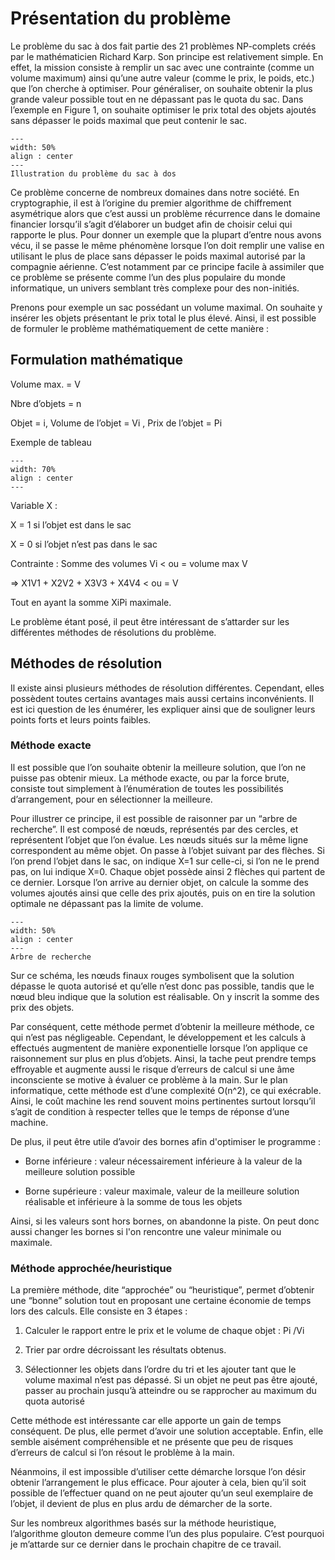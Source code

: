 # Présentation du problème 

Le problème du sac à dos fait partie des 21 problèmes NP-complets créés par le mathématicien Richard Karp. Son principe est relativement simple. En effet, la mission consiste à remplir un sac avec une contrainte (comme un volume maximum) ainsi qu’une autre valeur (comme le prix, le poids, etc.) que l’on cherche à optimiser. Pour généraliser, on souhaite obtenir la plus grande valeur possible tout en ne dépassant pas le quota du sac. Dans l’exemple en Figure 1, on souhaite optimiser le prix total des objets ajoutés sans dépasser le poids maximal que peut contenir le sac. 

```{figure} figures/ill_pdsd.jpg
---
width: 50%
align : center
---
Illustration du problème du sac à dos
```
Ce problème concerne de nombreux domaines dans notre société. En cryptographie, il est à l’origine du premier algorithme de chiffrement asymétrique alors que c’est aussi un problème récurrence dans le domaine financier lorsqu’il s’agit d’élaborer un budget afin de choisir celui qui rapporte le plus. Pour donner un exemple que la plupart d’entre nous avons vécu, il se passe le même phénomène lorsque l’on doit remplir une valise en utilisant le plus de place sans dépasser le poids maximal autorisé par la compagnie aérienne. C’est notamment par ce principe facile à assimiler que ce problème se présente comme l’un des plus populaire du monde informatique, un univers semblant très complexe pour des non-initiés. 

Prenons pour exemple un sac possédant un volume maximal. On souhaite y insérer les objets présentant le prix total le plus élevé. Ainsi, il est possible de formuler le problème mathématiquement de cette manière : 

## Formulation mathématique 

Volume max. = V 

Nbre d’objets = n 

Objet = i, Volume de l’objet = Vi , Prix de l’objet = Pi 

Exemple de tableau 
```{figure} figures/tableau_sacdos.jpg
---
width: 70%
align : center
---
```
Variable X : 

X = 1 si l’objet est dans le sac 

X = 0 si l’objet n’est pas dans le sac 

Contrainte : Somme des volumes Vi < ou = volume max V 

=> X1V1 + X2V2 + X3V3 + X4V4 < ou = V 

Tout en ayant la somme XiPi maximale. 

Le problème étant posé, il peut être intéressant de s’attarder sur les différentes méthodes de résolutions du problème. 

## Méthodes de résolution
Il existe ainsi plusieurs méthodes de résolution différentes. Cependant, elles possèdent toutes certains avantages mais aussi certains inconvénients. Il est ici question de les énumérer, les expliquer ainsi que de souligner leurs points forts et leurs points faibles. 
### Méthode exacte
Il est possible que l’on souhaite obtenir la meilleure solution, que l’on ne puisse pas obtenir mieux. La méthode exacte, ou par la force brute, consiste tout simplement à l’énumération de toutes les possibilités d’arrangement, pour en sélectionner la meilleure. 

Pour illustrer ce principe, il est possible de raisonner par un “arbre de recherche”. Il est composé de nœuds, représentés par des cercles, et représentent l’objet que l’on évalue. Les nœuds situés sur la même ligne correspondent au même objet. On passe à l’objet suivant par des flèches. Si l’on prend l’objet dans le sac, on indique X=1 sur celle-ci, si l’on ne le prend pas, on lui indique X=0. Chaque objet possède ainsi 2 flèches qui partent de ce dernier. Lorsque l’on arrive au dernier objet, on calcule la somme des volumes ajoutés ainsi que celle des prix ajoutés, puis on en tire la solution optimale ne dépassant pas la limite de volume. 
```{figure} figures/arbre_rech.jpg
---
width: 50%
align : center
---
Arbre de recherche
```
Sur ce schéma, les nœuds finaux rouges symbolisent que la solution dépasse le quota autorisé et qu’elle n’est donc pas possible, tandis que le nœud bleu indique que la solution est réalisable. On y inscrit la somme des prix des objets. 

Par conséquent, cette méthode permet d’obtenir la meilleure méthode, ce qui n’est pas négligeable. Cependant, le développement et les calculs à effectués augmentent de manière exponentielle lorsque l’on applique ce raisonnement sur plus en plus d’objets. Ainsi, la tache peut prendre temps effroyable et augmente aussi le risque d’erreurs de calcul si une âme inconsciente se motive à évaluer ce problème à la main. Sur le plan informatique, cette méthode est d’une complexité O(n^2), ce qui exécrable. Ainsi, le coût machine les rend souvent moins pertinentes surtout lorsqu’il s’agit de condition à respecter telles que le temps de réponse d’une machine. 

De plus, il peut être utile d’avoir des bornes afin d'optimiser le programme : 

- Borne inférieure : valeur nécessairement inférieure à la valeur de la meilleure solution possible 

- Borne supérieure : valeur maximale, valeur de la meilleure solution réalisable et inférieure à la somme de tous les objets 

Ainsi, si les valeurs sont hors bornes, on abandonne la piste. On peut donc aussi changer les bornes si l'on rencontre une valeur minimale ou maximale.

### Méthode approchée/heuristique
La première méthode, dite “approchée” ou “heuristique”, permet d’obtenir une “bonne” solution tout en proposant une certaine économie de temps lors des calculs. Elle consiste en 3 étapes : 

1) Calculer le rapport entre le prix et le volume de chaque objet : Pi /Vi 

2) Trier par ordre décroissant les résultats obtenus. 

3) Sélectionner les objets dans l’ordre du tri et les ajouter tant que le volume maximal n’est pas dépassé. Si un objet ne peut pas être ajouté, passer au prochain jusqu’à atteindre ou se rapprocher au maximum du quota autorisé 

Cette méthode est intéressante car elle apporte un gain de temps conséquent. De plus, elle permet d’avoir une solution acceptable. Enfin, elle semble aisément compréhensible et ne présente que peu de risques d’erreurs de calcul si l’on résout le problème à la main. 

Néanmoins, il est impossible d’utiliser cette démarche lorsque l’on désir obtenir l’arrangement le plus efficace. Pour ajouter à cela, bien qu’il soit possible de l’effectuer quand on ne peut ajouter qu’un seul exemplaire de l’objet, il devient de plus en plus ardu de démarcher de la sorte. 

Sur les nombreux algorithmes basés sur la méthode heuristique, l’algorithme glouton demeure comme l’un des plus populaire. C’est pourquoi je m’attarde sur ce dernier dans le prochain chapitre de ce travail. 